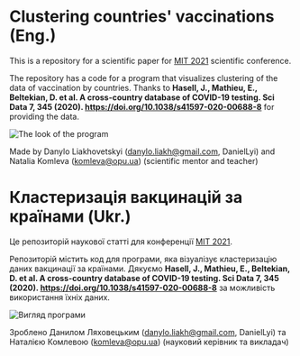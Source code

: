 # Clustering countries' vaccinations (Eng.)

This is a repository for a scientific paper for [MIT 2021](http://ics_conf.tilda.ws/eng) scientific conference. 

The repository has a code for a program that visualizes clustering of the data of vaccination by countries. Thanks to 
**Hasell, J., Mathieu, E., Beltekian, D. et al. A cross-country database of COVID-19 testing. Sci Data 7, 345 (2020). https://doi.org/10.1038/s41597-020-00688-8**
for providing the data. 

![The look of the program](https://user-images.githubusercontent.com/52933151/116986772-e206b000-acd6-11eb-8b86-8f55f38f9990.png)

Made by 
Danylo Liakhovetskyi (danylo.liakh@gmail.com, DanielLyi) and
Natalia Komleva (komleva@opu.ua) (scientific mentor and teacher)

# Кластеризація вакцинацій за країнами (Ukr.)

Це репозиторій наукової статті для конференції [MIT 2021](http://ics_conf.tilda.ws/ukr). 

Репозиторій містить код для програми, яка візуалізує кластеризацію даних вакцинації за країнами. Дякуємо
**Hasell, J., Mathieu, E., Beltekian, D. et al. A cross-country database of COVID-19 testing. Sci Data 7, 345 (2020). https://doi.org/10.1038/s41597-020-00688-8**
за можливість використання їхніх даних. 

![Вигляд програми](https://user-images.githubusercontent.com/52933151/116986772-e206b000-acd6-11eb-8b86-8f55f38f9990.png)

Зроблено
Данилом Ляховецьким (danylo.liakh@gmail.com, DanielLyi) та
Наталією Комлевою (komleva@opu.ua) (науковий керівник та викладач)

